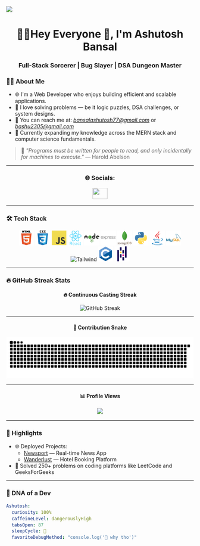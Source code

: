 <img src="https://user-images.githubusercontent.com/76155456/155187006-4ef09ed3-3869-499f-84c3-7bdaa68f73d4.png" width="1000px"/>
<h1 align="center">🧙‍♂Hey Everyone 👋, I'm Ashutosh Bansal</h1>

<h3 align="center">Full-Stack Sorcerer | Bug Slayer | DSA Dungeon Master</h3>

### 🧑‍💻 About Me

- 🌐 I'm a Web Developer who enjoys building efficient and scalable applications.  
- 🧩 I love solving problems — be it logic puzzles, DSA challenges, or system designs.  
- 💌 You can reach me at: *bansalashutosh77@gmail.com* or *bashu2305@gmail.com*  
- 🧠 Currently expanding my knowledge across the MERN stack and computer science fundamentals.

> 🧠 *"Programs must be written for people to read, and only incidentally for machines to execute."* — Harold Abelson

---

<div align="center">
  <h3> 🌐 Socials:</h3>
  <a href="https://www.linkedin.com/in/ashutosh-bansal23/" target="_blank">
    <img src="https://raw.githubusercontent.com/rahuldkjain/github-profile-readme-generator/master/src/images/icons/Social/linked-in-alt.svg" height="30" width="40" />
  </a>
</div>

---

### 🛠️ Tech Stack

<p align="center">
  <img src="https://raw.githubusercontent.com/devicons/devicon/master/icons/html5/html5-original-wordmark.svg" alt="HTML" width="40"/>
  <img src="https://raw.githubusercontent.com/devicons/devicon/master/icons/css3/css3-original-wordmark.svg" alt="CSS" width="40"/>
  <img src="https://raw.githubusercontent.com/devicons/devicon/master/icons/javascript/javascript-original.svg" alt="JavaScript" width="40"/>
  <img src="https://raw.githubusercontent.com/devicons/devicon/master/icons/react/react-original-wordmark.svg" alt="React" width="40"/>
  <img src="https://raw.githubusercontent.com/devicons/devicon/master/icons/nodejs/nodejs-original-wordmark.svg" alt="Node.js" width="40"/>
  <img src="https://raw.githubusercontent.com/devicons/devicon/master/icons/express/express-original-wordmark.svg" alt="Express" width="40"/>
  <img src="https://raw.githubusercontent.com/devicons/devicon/master/icons/mongodb/mongodb-original-wordmark.svg" alt="MongoDB" width="40"/>
  <img src="https://raw.githubusercontent.com/devicons/devicon/master/icons/python/python-original.svg" alt="Python" width="40"/>
  <img src="https://raw.githubusercontent.com/devicons/devicon/master/icons/java/java-original.svg" alt="Java" width="40"/>
  <img src="https://raw.githubusercontent.com/devicons/devicon/master/icons/mysql/mysql-original-wordmark.svg" alt="MySQL" width="40"/>
  <img src="https://www.vectorlogo.zone/logos/tailwindcss/tailwindcss-icon.svg" alt="Tailwind" width="40"/>
  <img src="https://raw.githubusercontent.com/devicons/devicon/master/icons/c/c-original.svg" alt="C" width="40"/>
  <img src="https://raw.githubusercontent.com/devicons/devicon/2ae2a900d2f041da66e950e4d48052658d850630/icons/pandas/pandas-original.svg" alt="Pandas" width="40"/>
</p>

---

### 🔥 GitHub Streak Stats

<div align="center">
  <h4>🔥 Continuous Casting Streak</h4>
  <img src="https://github-readme-streak-stats.herokuapp.com/?user=Ashutosh-techbit&theme=tokyonight&hide_border=true" alt="GitHub Streak"/>
</div>

---

<div align="center">
  <h4>🐍 Contribution Snake</h4>

  <img src="https://github.com/Ashutosh-techbit/Ashutosh-techbit/blob/output/github-contribution-grid-snake-dark.svg" />
</div>

---

<div align="center">
  <h4>📊 Profile Views</h4>
  <img src="https://profile-counter.glitch.me/Ashutosh-techbit/count.svg?" />
</div>

---

### 🚀 Highlights

- 🌐 Deployed Projects:
  - [Newsport](https://newsport.vercel.app/) — Real-time News App
  - [Wanderlust](https://wanderlust-hotel-clone.com) — Hotel Booking Platform
- 🧩 Solved 250+ problems on coding platforms like LeetCode and GeeksForGeeks

---

### 🧬 DNA of a Dev

```yaml
Ashutosh:
  curiosity: 100%
  caffeineLevel: dangerouslyHigh
  tabsOpen: 87
  sleepCycle: 🥴
  favoriteDebugMethod: "console.log('🧠 why tho')"
